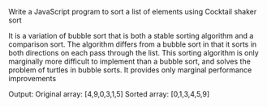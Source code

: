 Write a JavaScript program to sort a list of elements using Cocktail shaker sort

It is a variation of bubble sort that is both a stable sorting algorithm and a comparison sort. The algorithm differs from a bubble sort in that it sorts in both directions on each pass through the list. This sorting algorithm is only marginally more difficult to implement than a bubble sort, and solves the problem of turtles in bubble sorts. It provides only marginal performance improvements

Output:
Original array:
[4,9,0,3,1,5]
Sorted array:
[0,1,3,4,5,9]
